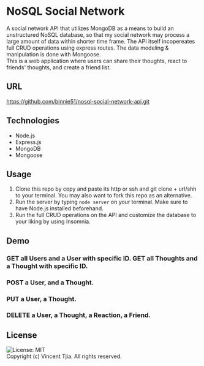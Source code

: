 # NoSQL Social Network
A social network API that utilizes MongoDB as a means to build an unstructured NoSQL database, so that my social network may process a large amount of data within shorter time frame. The API itself incopereates full CRUD operations using express routes. The data modeling & manipulation is done with Mongoose. <br/>
This is a web application where users can share their thoughts, react to friends' thoughts, and create a friend list. 

## URL
https://github.com/binnie51/nosql-social-network-api.git

## Technologies
* Node.js
* Express.js
* MongoDB
* Mongoose

## Usage 
1. Clone this repo by copy and paste its http or ssh and git clone + url/shh to your terminal. You may also want to fork this repo as an alternative.
2. Run the server by typing `node server` on your terminal. Make sure to have Node.js installed beforehand.
3. Run the full CRUD operations on the API and customize the database to your liking by using Insomnia.

## Demo
### GET all Users and a User with specific ID. GET all Thoughts and a Thought with specific ID. 

### POST a User, and a Thought.

### PUT a User, a Thought.

### DELETE a User, a Thought, a Reaction, a Friend.
## License
![License: MIT](https://img.shields.io/badge/License-MIT-yellow.svg) <br/>
Copyright (c) Vincent Tjia. All rights reserved.
